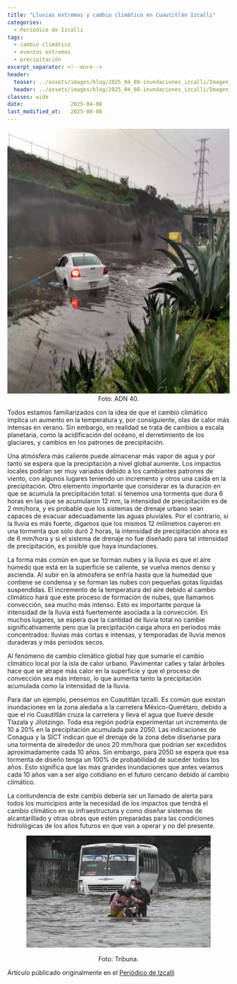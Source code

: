 ```yaml
---
title: "Lluvias extremas y cambio climático en Cuautitlán Izcalli"
categories:
  - Periódico de Izcalli
tags:
  - cambio climático
  - eventos extremos
  - precipitación
excerpt_separator: <!--more-->
header:
  teaser: ../assets/images/blog/2025_04_08-inundaciones_izcalli/Imagen_1.png
  header: ../assets/images/blog/2025_04_08-inundaciones_izcalli/Imagen_1.png
classes: wide
date:               2025-04-08
last_modified_at:   2025-08-08
---
```



<p align="center">
  <img src="https://raw.githubusercontent.com/rodrigoms95/rodrigoms95.github.io/master/assets/images/blog/2025_04_08-inundaciones_izcalli/Imagen_1.png" alt="Auto a medio sumergir en una calle inundada" height="600"/>
  <br>
  Foto: ADN 40.
</p>


Todos estamos familiarizados con la idea de que el cambio climático implica un aumento en la temperatura y, por consiguiente, olas de calor más intensas en verano.<!--more--> Sin embargo, en realidad se trata de cambios a escala planetaria, como la acidificación del océano, el derretimiento de los glaciares, y cambios en los patrones de precipitación.

Una atmósfera más caliente puede almacenar más vapor de agua y por tanto se espera que la precipitación a nivel global aumente. Los impactos locales podrían ser muy variados debido a los cambiantes patrones de viento, con algunos lugares teniendo un incremento y otros una caída en la precipitación. Otro elemento importante que considerar es la duración en que se acumula la precipitación total: si tenemos una tormenta que dura 6 horas en las que se acumularon 12 mm, la intensidad de precipitación es de 2 mm/hora, y es probable que los sistemas de drenaje urbano sean capaces de evacuar adecuadamente las aguas pluviales. Por el contrario, si la lluvia es más fuerte, digamos que los mismos 12 milímetros cayeron en una tormenta que solo duró 2 horas, la intensidad de precipitación ahora es de 6 mm/hora y si el sistema de drenaje no fue diseñado para tal intensidad de precipitación, es posible que haya inundaciones.

La forma más común en que se forman nubes y la lluvia es que el aire húmedo que está en la superficie se caliente, se vuelva menos denso y ascienda. Al subir en la atmósfera se enfría hasta que la humedad que contiene se condensa y se forman las nubes con pequeñas gotas líquidas suspendidas. El incremento de la temperatura del aire debido al cambio climático hará que este proceso de formación de nubes, que llamamos convección, sea mucho más intenso. Esto es importante porque la intensidad de la lluvia está fuertemente asociada a la convección. En muchos lugares, se espera que la cantidad de lluvia total no cambie significativamente pero que la precipitación caiga ahora en periodos más concentrados: lluvias más cortas e intensas, y temporadas de lluvia menos duraderas y más periodos secos.

Al fenómeno de cambio climático global hay que sumarle el cambio climático local por la isla de calor urbano. Pavimentar calles y talar árboles hace que se atrape más calor en la superficie y que el proceso de convección sea más intenso, lo que aumenta tanto la precipitación acumulada como la intensidad de la lluvia.

Para dar un ejemplo, pensemos en Cuautitlán Izcalli. Es común que existan inundaciones en la zona aledaña a la carretera México-Querétaro, debido a que el río Cuautitlán cruza la carretera y lleva el agua que llueve desde Tlazala y Jilotzingo. Toda esa región podría experimentar un incremento de 10 a 20% en la precipitación acumulada para 2050. Las indicaciones de Conagua y la SICT indican que el drenaje de la zona debe diseñarse para una tormenta de alrededor de unos 20 mm/hora que podrían ser excedidos aproximadamente cada 10 años. Sin embargo, para 2050 se espera que esa tormenta de diseño tenga un 100% de probabilidad de suceder todos los años. Esto significa que las más grandes inundaciones que antes veíamos cada 10 años van a ser algo cotidiano en el futuro cercano debido al cambio climático.

La contundencia de este cambio debería ser un llamado de alerta para todos los municipios ante la necesidad de los impactos que tendrá el cambio climático en su infraestructura y como diseñar sistemas de alcantarillado y otras obras que estén preparadas para las condiciones hidrológicas de los años futuros en que van a operar y no del presente.


<p align="center">
  <img src="https://raw.githubusercontent.com/rodrigoms95/rodrigoms95.github.io/master/assets/images/blog/2025_04_08-inundaciones_izcalli/Imagen_2.jpg" alt="Unas personas intentan desplazar a través de una calle inundada, en el fondo hay un camión de transporte público"/>
</p>
<p align="center">
  Foto: Tribuna.
</p>


Artículo públicado originalmente en el [Periódico de Izcalli](https://periodicodeizcalli.com/2025/04/08/columna-lluvias-extremas-y-cambio-climatico-en-cuautitlan-izcalli/)
